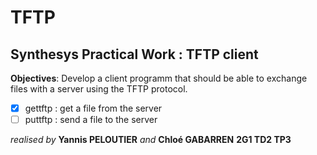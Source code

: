 # TFTP

## Synthesys Practical Work  : TFTP client

**Objectives**: Develop a client programm that should be able to exchange files with a server using the TFTP protocol.

-[x] gettftp : get a file from the server
-[ ] puttftp : send a file to the server

*realised by* **Yannis PELOUTIER** *and* **Chloé GABARREN** **2G1 TD2 TP3**